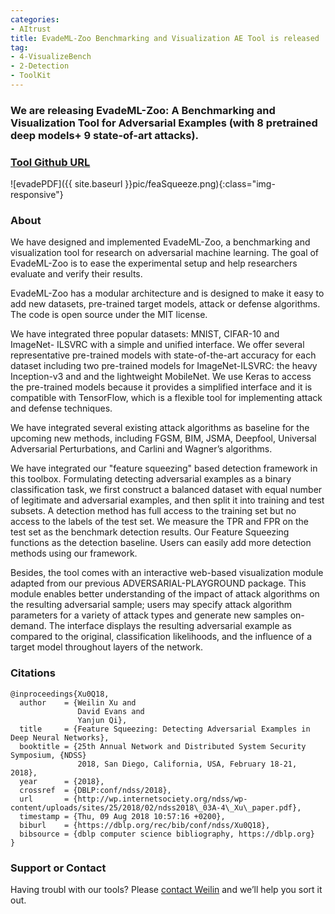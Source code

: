 ```yaml
---
categories:
- AItrust
title: EvadeML-Zoo Benchmarking and Visualization AE Tool is released  
tag:
- 4-VisualizeBench
- 2-Detection
- ToolKit
---
```


### We are releasing EvadeML-Zoo: A Benchmarking and Visualization Tool for Adversarial Examples (with 8 pretrained deep models+ 9 state-of-art attacks).

### [Tool Github URL](https://github.com/mzweilin/EvadeML-Zoo)

![evadePDF]({{ site.baseurl }}pic/feaSqueeze.png){:class="img-responsive"}

### About

We have designed and implemented EvadeML-Zoo, a benchmarking and visualization tool for research on adversarial machine learning. The goal of EvadeML-Zoo is to ease the experimental setup and help researchers evaluate and verify their results.

EvadeML-Zoo has a modular architecture and is designed to make it easy to add new datasets, pre-trained target models, attack or defense algorithms. The code is open source under the MIT license.

We have integrated three popular datasets: MNIST, CIFAR-10 and ImageNet- ILSVRC with a simple and unified interface. We offer several representative pre-trained models with state-of-the-art accuracy for each dataset including two pre-trained models for ImageNet-ILSVRC: the heavy Inception-v3 and and the lightweight MobileNet. We use Keras to access the pre-trained models because it provides a simplified interface and it is compatible with TensorFlow, which is a flexible tool for implementing attack and defense techniques.

We have integrated several existing attack algorithms as baseline for the upcoming new methods, including FGSM, BIM, JSMA, Deepfool, Universal Adversarial Perturbations, and Carlini and Wagner’s algorithms.


We have integrated our "feature squeezing" based detection framework in this toolbox. Formulating detecting adversarial examples as a binary classification task, we first construct a balanced dataset with equal number of legitimate and adversarial examples, and then split it into training and test subsets. A detection method has full access to the training set but no access to the labels of the test set. We measure the TPR and FPR on the test set as the benchmark detection results. Our Feature Squeezing functions as the detection baseline. Users can easily add more detection methods using our framework.


Besides, the tool comes with an interactive web-based visualization module adapted from our previous ADVERSARIAL-PLAYGROUND package. This module enables better understanding of the impact of attack algorithms on the resulting adversarial sample; users may specify attack algorithm parameters for a variety of attack types and generate new samples on-demand. The interface displays the resulting adversarial example as compared to the original, classification likelihoods, and the influence of a target model throughout layers of the network.

### Citations

```
@inproceedings{Xu0Q18,
  author    = {Weilin Xu and
               David Evans and
               Yanjun Qi},
  title     = {Feature Squeezing: Detecting Adversarial Examples in Deep Neural Networks},
  booktitle = {25th Annual Network and Distributed System Security Symposium, {NDSS}
               2018, San Diego, California, USA, February 18-21, 2018},
  year      = {2018},
  crossref  = {DBLP:conf/ndss/2018},
  url       = {http://wp.internetsociety.org/ndss/wp-content/uploads/sites/25/2018/02/ndss2018\_03A-4\_Xu\_paper.pdf},
  timestamp = {Thu, 09 Aug 2018 10:57:16 +0200},
  biburl    = {https://dblp.org/rec/bib/conf/ndss/Xu0Q18},
  bibsource = {dblp computer science bibliography, https://dblp.org}
}
```


### Support or Contact

Having troubl with our tools? Please [contact Weilin](mailto:xuweilin@virginia.edu) and we’ll help you sort it out.
